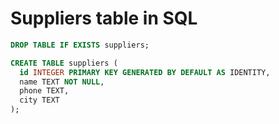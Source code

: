 # Suppliers table in SQL

<div class='row'>
<div class='cell-4'>

```sql
DROP TABLE IF EXISTS suppliers;

CREATE TABLE suppliers (
  id INTEGER PRIMARY KEY GENERATED BY DEFAULT AS IDENTITY,
  name TEXT NOT NULL,
  phone TEXT,
  city TEXT
);
```

</div>
<div class='cell-2 smallest'>


</div>
</div>